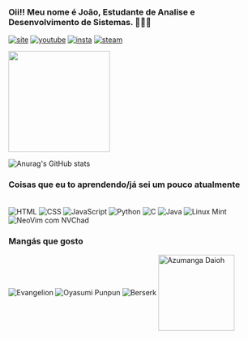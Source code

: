### Oii!! Meu nome é João, Estudante de Analise e Desenvolvimento de Sistemas. 👋👨‍💻
[![site](https://img.shields.io/website?label=IndestructibleComic&style=website-up-down-green-red&url=https://joao-the-carvalho.github.io/Indestructiblesite/)](https://joao-the-carvalho.github.io/Indestructiblesite/)
[![youtube](https://img.shields.io/badge/YouTube-FF0000?style=for-the-badge&logo=youtube&logoColor=white)](https://youtube.com/c/Seonn)
[![insta](https://img.shields.io/badge/Instagram-E4405F?style=for-the-badge&logo=instagram&logoColor=white)](https://www.instagram.com/seon.draws/)
[![steam](https://img.shields.io/badge/Steam-000000?style=for-the-badge&logo=steam&logoColor=white)](https://steamcommunity.com/id/Seonn/)

<img align="center" src="https://i.ibb.co/p33PRHj/1FCdHTat.gif" width="200">

![Anurag's GitHub stats](https://github-readme-stats.vercel.app/api?username=joao-the-carvalho&show_icons=true&theme=tokyonight)

### Coisas que eu to aprendendo/já sei um pouco atualmente

<div style="display: inline-block"><br>
<img align="center" alt="HTML" src="https://img.shields.io/badge/HTML5-E34F26?style=for-the-badge&logo=html5&logoColor=white">
<img align="center" alt="CSS" src="https://img.shields.io/badge/CSS3-1572B6?style=for-the-badge&logo=css3&logoColor=white">
<img align="center" alt="JavaScript" src="https://img.shields.io/badge/JavaScript-F7DF1E?style=for-the-badge&logo=javascript&logoColor=black">
<img align="center" alt="Python" src="https://img.shields.io/badge/Python-3776AB?style=for-the-badge&logo=python&logoColor=white">
<img align="center" alt="C" src="https://img.shields.io/badge/C-00599C?style=for-the-badge&logo=c&logoColor=white">
<img align="center" alt="Java" src="https://img.shields.io/badge/Java-ED8B00?style=for-the-badge&logo=openjdk&logoColor=white">
<img align="center" alt="Linux Mint" src="https://img.shields.io/badge/Linux_Mint-87CF3E?style=for-the-badge&logo=linux-mint&logoColor=white">
<img align="center" alt="NeoVim com NVChad" src="https://img.shields.io/badge/NeoVim-%2357A143.svg?&style=for-the-badge&logo=neovim&logoColor=white">
</div>


### Mangás que gosto

<img align="center" alt="Evangelion" src="https://camo.githubusercontent.com/17cde94c12d32751b88b68447d401338f5b8bd15802ee330076e8b43fdc2a3b1/68747470733a2f2f616e696d652e706c75732f696d6167652f616368696576656d656e742f616e696d652d6d656368612d312e706e67">
<img align="center" alt="Oyasumi Punpun" src="https://camo.githubusercontent.com/afd4edf563a3874caf5349375a9e0e9eb966aa077b1c37a4f855d931a20c734f/68747470733a2f2f616e696d652e706c75732f696d6167652f616368696576656d656e742f6d616e67612d64726f707065642d302e676966">
<img align="center" alt="Berserk" src="https://camo.githubusercontent.com/492815d9483ba8947d3c7081f5e146bd11ac408bac2ce49cbaf7516369bd9d2c/68747470733a2f2f616e696d652e706c75732f696d6167652f616368696576656d656e742f6d616e67612d74696d652d322e706e67">
<img align="center" alt="Azumanga Daioh" src="https://i.ibb.co/L8dVsCk/zumanga-removebg-preview.png" width="150">
